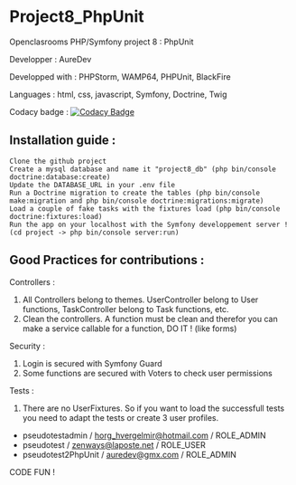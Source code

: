 # Project8_PhpUnit

Openclasrooms PHP/Symfony project 8 : PhpUnit
 
Developper : AureDev
 
Developped with : PHPStorm, WAMP64, PHPUnit, BlackFire

Languages : html, css, javascript, Symfony, Doctrine, Twig

Codacy badge : [![Codacy Badge](https://api.codacy.com/project/badge/Grade/5a6541e3097a4c2abc34ca3b57f4dd58)](https://www.codacy.com/app/Beskargam/Project8_PhpUnit?utm_source=github.com&amp;utm_medium=referral&amp;utm_content=Beskargam/Project8_PhpUnit&amp;utm_campaign=Badge_Grade)

Installation guide :
- 
    Clone the github project
    Create a mysql database and name it "project8_db" (php bin/console doctrine:database:create)
    Update the DATABASE_URL in your .env file
    Run a Doctrine migration to create the tables (php bin/console make:migration and php bin/console doctrine:migrations:migrate)
    Load a couple of fake tasks with the fixtures load (php bin/console doctrine:fixtures:load)
    Run the app on your localhost with the Symfony developpement server ! (cd project -> php bin/console server:run)

Good Practices for contributions :
- 
Controllers : 
1. All Controllers belong to themes. UserController belong to User functions, TaskController belong to Task functions, etc.
2. Clean the controllers. A function must be clean and therefor you can make a service callable for a function, DO IT ! (like forms)

Security : 
1. Login is secured with Symfony Guard
2. Some functions are secured with Voters to check user permissions

Tests : 
1. There are no UserFixtures. So if you want to load the successfull tests you need to adapt the tests or create 3 user profiles.
 - pseudotestadmin / horg_hvergelmir@hotmail.com / ROLE_ADMIN
 - pseudotest / zenways@laposte.net / ROLE_USER
 - pseudotest2PhpUnit / auredev@gmx.com / ROLE_ADMIN
 
 CODE FUN !